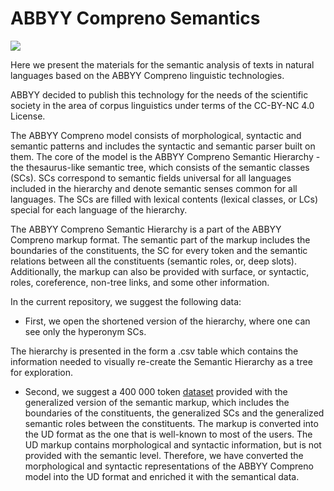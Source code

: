 # ABBYY Compreno Semantics

<a href="https://creativecommons.org/licenses/by-nc/4.0/"><img src="https://img.shields.io/static/v1?label=license&message=CC-BY-NC-4.0&color=green"/></a>

Here we present the materials for the semantic analysis of texts in natural languages based on the ABBYY Compreno linguistic technologies. 

ABBYY decided to publish this technology for the needs of the scientific society in the area of corpus linguistics under terms of the CC-BY-NC 4.0 License. 

The ABBYY Compreno model consists of morphological, syntactic and semantic patterns and includes the syntactic and semantic parser built on them.
The core of the model is the ABBYY Compreno Semantic Hierarchy - the thesaurus-like semantic tree, which consists of the semantic classes (SCs). SCs correspond to semantic fields universal for all languages included in the hierarchy and denote semantic senses common for all languages. The SCs are filled with lexical contents (lexical classes, or LCs) special for each language of the hierarchy.

The ABBYY Compreno Semantic Hierarchy is a part of the ABBYY Compreno markup format. The semantic part of the markup includes the boundaries of the constituents, the SC for every token and the semantic relations between all the constituents (semantic roles, or, deep slots). Additionally, the markup can also be provided with surface, or syntactic, roles, coreference, non-tree links, and some other information.

In the current repository, we suggest the following data:

- First, we open the shortened version of the hierarchy, where one can see only the hyperonym SCs.

The hierarchy is presented in the form a .csv table which contains the information needed to visually re-create the Semantic Hierarchy as a tree for exploration.

- Second, we suggest a 400 000 token [dataset](https://github.com/compreno-semantics/compreno-corpus) provided with the generalized version of the semantic markup, which includes the boundaries of the constituents, the generalized SCs and the generalized semantic roles between the constituents. The markup is converted into the UD format as the one that is well-known to most of the users. The UD markup contains morphological and syntactic information, but is not provided with the semantic level. Therefore, we have converted the morphological and syntactic representations of the ABBYY Compreno model into the UD format and enriched it with the semantical data.
